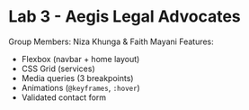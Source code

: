 # Lab 3 - Aegis Legal Advocates

Group Members: Niza Khunga & Faith Mayani
Features:

- Flexbox (navbar + home layout)
- CSS Grid (services)
- Media queries (3 breakpoints)
- Animations (`@keyframes`, `:hover`)
- Validated contact form
